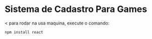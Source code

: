 <h1>Sistema de Cadastro Para Games </h1>
< para rodar na usa maquina, execute o comando:
  
```
npm install react
```
